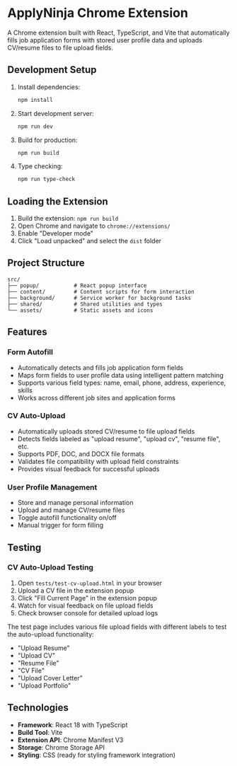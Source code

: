 # ApplyNinja Chrome Extension

A Chrome extension built with React, TypeScript, and Vite that automatically fills job application forms with stored user profile data and uploads CV/resume files to file upload fields.

## Development Setup

1. Install dependencies:
   ```bash
   npm install
   ```

2. Start development server:
   ```bash
   npm run dev
   ```

3. Build for production:
   ```bash
   npm run build
   ```

4. Type checking:
   ```bash
   npm run type-check
   ```

## Loading the Extension

1. Build the extension: `npm run build`
2. Open Chrome and navigate to `chrome://extensions/`
3. Enable "Developer mode"
4. Click "Load unpacked" and select the `dist` folder

## Project Structure

```
src/
├── popup/           # React popup interface
├── content/         # Content scripts for form interaction
├── background/      # Service worker for background tasks
├── shared/          # Shared utilities and types
└── assets/          # Static assets and icons
```

## Features

### Form Autofill
- Automatically detects and fills job application form fields
- Maps form fields to user profile data using intelligent pattern matching
- Supports various field types: name, email, phone, address, experience, skills
- Works across different job sites and application forms

### CV Auto-Upload
- Automatically uploads stored CV/resume to file upload fields
- Detects fields labeled as "upload resume", "upload cv", "resume file", etc.
- Supports PDF, DOC, and DOCX file formats
- Validates file compatibility with upload field constraints
- Provides visual feedback for successful uploads

### User Profile Management
- Store and manage personal information
- Upload and manage CV/resume files
- Toggle autofill functionality on/off
- Manual trigger for form filling

## Testing

### CV Auto-Upload Testing
1. Open `tests/test-cv-upload.html` in your browser
2. Upload a CV file in the extension popup
3. Click "Fill Current Page" in the extension popup
4. Watch for visual feedback on file upload fields
5. Check browser console for detailed upload logs

The test page includes various file upload fields with different labels to test the auto-upload functionality:
- "Upload Resume"
- "Upload CV" 
- "Resume File"
- "CV File"
- "Upload Cover Letter"
- "Upload Portfolio"

## Technologies

- **Framework**: React 18 with TypeScript
- **Build Tool**: Vite
- **Extension API**: Chrome Manifest V3
- **Storage**: Chrome Storage API
- **Styling**: CSS (ready for styling framework integration)
